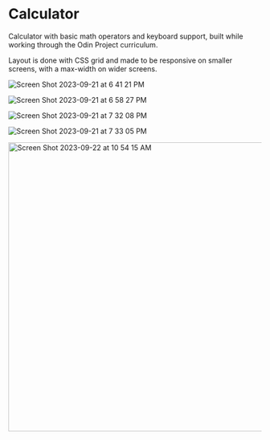 # Calculator

Calculator with basic math operators and keyboard support, built while working through the Odin Project curriculum.

Layout is done with CSS grid and made to be responsive on smaller screens, with a max-width on wider screens.

![Screen Shot 2023-09-21 at 6 41 21 PM](https://github.com/acpasnello/calculator/assets/47428292/c6d06e12-0bf7-4fce-b7e7-1c18835a8d8b)

![Screen Shot 2023-09-21 at 6 58 27 PM](https://github.com/acpasnello/calculator/assets/47428292/32be868e-4c94-400e-b54f-345ab8ba637b)

![Screen Shot 2023-09-21 at 7 32 08 PM](https://github.com/acpasnello/calculator/assets/47428292/26aaaa6e-6e2b-4864-9a7b-fc3f537bc9ef)

![Screen Shot 2023-09-21 at 7 33 05 PM](https://github.com/acpasnello/calculator/assets/47428292/c72255e2-13a6-45f9-aee4-bb0126e84cbc)

<img width="576" alt="Screen Shot 2023-09-22 at 10 54 15 AM" src="https://github.com/acpasnello/calculator/assets/47428292/1bad7ed2-57c7-4720-bd03-37527ae4f6df">
